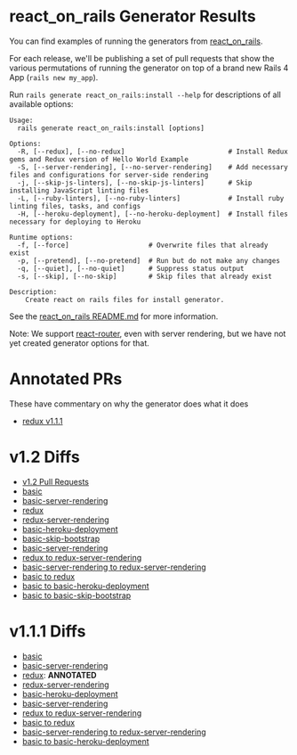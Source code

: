 # react_on_rails Generator Results

You can find examples of running the generators from [react_on_rails](https://github.com/shakacode/react_on_rails/).

For each release, we'll be publishing a set of pull requests that show the various permutations of running the generator on top of a brand new Rails 4 App (`rails new my_app`).

Run `rails generate react_on_rails:install --help` for descriptions of all available options:

```
Usage:
  rails generate react_on_rails:install [options]

Options:
  -R, [--redux], [--no-redux]                          # Install Redux gems and Redux version of Hello World Example
  -S, [--server-rendering], [--no-server-rendering]    # Add necessary files and configurations for server-side rendering
  -j, [--skip-js-linters], [--no-skip-js-linters]      # Skip installing JavaScript linting files
  -L, [--ruby-linters], [--no-ruby-linters]            # Install ruby linting files, tasks, and configs
  -H, [--heroku-deployment], [--no-heroku-deployment]  # Install files necessary for deploying to Heroku

Runtime options:
  -f, [--force]                    # Overwrite files that already exist
  -p, [--pretend], [--no-pretend]  # Run but do not make any changes
  -q, [--quiet], [--no-quiet]      # Suppress status output
  -s, [--skip], [--no-skip]        # Skip files that already exist

Description:
    Create react on rails files for install generator.
```

See the [react_on_rails README.md](https://github.com/shakacode/react_on_rails/blob/master/README.md) for more information.

Note: We support [react-router](https://github.com/rackt/react-router/), even with server rendering, but we have not yet created generator options for that.

# Annotated PRs
These have commentary on why the generator does what it does
* [redux v1.1.1](https://github.com/shakacode/react_on_rails-generator-results/pull/123)

# v1.2 Diffs
* [v1.2 Pull Requests](https://github.com/shakacode/react_on_rails-generator-results/pulls)
* [basic](https://github.com/shakacode/react_on_rails-generator-results/pull/144)
* [basic-server-rendering](https://github.com/shakacode/react_on_rails-generator-results/pull/145)
* [redux](https://github.com/shakacode/react_on_rails-generator-results/pull/146)
* [redux-server-rendering](https://github.com/shakacode/react_on_rails-generator-results/pull/147)
* [basic-heroku-deployment](https://github.com/shakacode/react_on_rails-generator-results/pull/148)
* [basic-skip-bootstrap](https://github.com/shakacode/react_on_rails-generator-results/pull/149)
* [basic-server-rendering](https://github.com/shakacode/react_on_rails-generator-results/pull/150)
* [redux to redux-server-rendering](https://github.com/shakacode/react_on_rails-generator-results/pull/151)
* [basic-server-rendering to redux-server-rendering](https://github.com/shakacode/react_on_rails-generator-results/pull/152)
*	[basic to redux](https://github.com/shakacode/react_on_rails-generator-results/pull/153)
* [basic to basic-heroku-deployment](https://github.com/shakacode/react_on_rails-generator-results/pull/154)
* [basic to basic-skip-bootstrap](https://github.com/shakacode/react_on_rails-generator-results/pull/155)

# v1.1.1 Diffs
* [basic](https://github.com/shakacode/react_on_rails-generator-results/pull/121)
* [basic-server-rendering](https://github.com/shakacode/react_on_rails-generator-results/pull/122)
* [redux](https://github.com/shakacode/react_on_rails-generator-results/pull/123): **ANNOTATED**
* [redux-server-rendering](https://github.com/shakacode/react_on_rails-generator-results/pull/124)
* [basic-heroku-deployment](https://github.com/shakacode/react_on_rails-generator-results/pull/125)
* [basic-server-rendering](https://github.com/shakacode/react_on_rails-generator-results/pull/126)
* [redux to redux-server-rendering](https://github.com/shakacode/react_on_rails-generator-results/pull/127)
*	[basic to redux](https://github.com/shakacode/react_on_rails-generator-results/pull/129)
* [basic-server-rendering to redux-server-rendering](https://github.com/shakacode/react_on_rails-generator-results/pull/128)
* [basic to basic-heroku-deployment](https://github.com/shakacode/react_on_rails-generator-results/pull/130)

